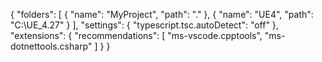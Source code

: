 {
	"folders": [
		{
			"name": "MyProject",
			"path": "."
		},
		{
			"name": "UE4",
			"path": "C:\\UE_4.27"
		}
	],
	"settings": {
		"typescript.tsc.autoDetect": "off"
	},
	"extensions": {
		"recommendations": [
			"ms-vscode.cpptools",
			"ms-dotnettools.csharp"
		]
	}
}
